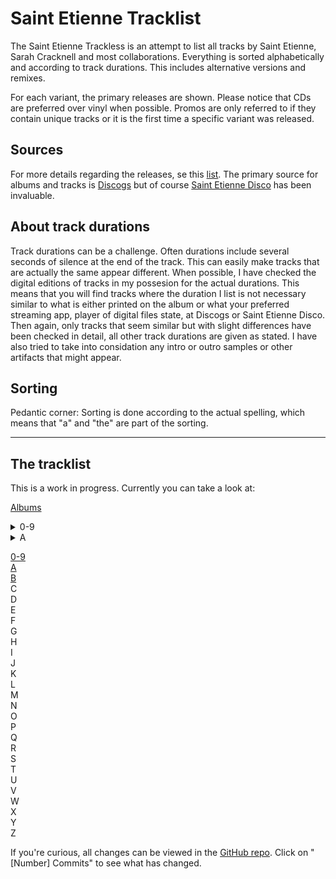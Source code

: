 # Saint Etienne Tracklist

The Saint Etienne Trackless is an attempt to list all tracks by Saint Etienne, Sarah Cracknell and most collaborations. Everything is sorted alphabetically and according to track durations. This includes alternative versions and remixes.

For each variant, the primary releases are shown. Please notice that CDs are preferred over vinyl when possible. Promos are only referred to if they contain unique tracks or it is the first time a specific variant was released.

## Sources

For more details regarding the releases, se this [list](albums.md). The primary source for albums and tracks is [Discogs](https://discogs.com) but of course [Saint Etienne Disco](https://saintetiennedisco.com) has been invaluable.

## About track durations

Track durations can be a challenge. Often durations include several seconds of silence at the end of the track. This can easily make tracks that are actually the same appear different. When possible, I have checked the digital editions of tracks in my possesion for the actual durations. This means that you will find tracks where the duration I list is not necessary similar to what is either printed on the album or what your preferred streaming app, player of digital files state, at Discogs or Saint Etienne Disco. Then again, only tracks that seem similar but with slight differences have been checked in detail, all other track durations are given as stated. I have also tried to take into considation any intro or outro samples or other artifacts that might appear.

## Sorting

Pedantic corner: Sorting is done according to the actual spelling, which means that "a" and "the" are part of the sorting.

---

## The tracklist

This is a work in progress. Currently you can take a look at:

[Albums](albums.md)

<details>
<summary>0-9</summary>

> [0-9](0-9.md)

* [21st Century Christmas](0-9.md#21st-century-christmas)
* [3D Tiger](0-9.md#3d-tiger)
* [4 Months, 2 Weeks — *Sarah Cracknell*](0-9.md#4-months-2-weeks--sarah-cracknell)
* [4.35 In The Morning](0-9.md#435-in-the-morning)
* [52 Pilot](0-9.md#52-pilot)
* [7 Summers](0-9.md#7-summers--seven-summersᴬ)
* [7 Ways To Love — *Cola Boy*](0-9.md#7-ways-to-love--cola-boy)

</details>

<details>
<summary>A</summary>

> [A](a.md)

* [A Christmas Gift To You](a.md#a-christmas-gift-to-you)
* [A Gay Tune For Mabel — *Pete Wiggs*](a.md#a-gay-tune-for-mabel--pete-wiggs)
* [A Good Thing](a.md#a-good-thing)
* [A Kiss Like This](a.md#a-kiss-like-this)
* [A Slavic Beauty With A Rose Between Her Teeth](a.md#a-slavic-beauty-with-a-rose-between-her-teeth)
* [A Tourists Paradise — *Pete Wiggs*](a.md#a-tourists-paradise--pete-wiggs)
* [Abby I Hardly Knew You](a.md#abby-i-hardly-knew-you)
* [Absolute Beginners](a.md#absolute-beginners)
* [Access To All Alone](a.md#access-to-all-alone)
* [Accident](a.md#accident)
* [Action](a.md#action)
* [Afraid To Go Home](a.md#afraid-to-go-home)
* [After Hebden](a.md#after-hebden)
* [After The Rain](a.md#after-the-rain)
* [All Kinds Of People — *The Dreaming Spires feat. Sarah Cracknell*](a.md#all-kinds-of-people--the-dreaming-spires-feat-sarah-cracknell)
* [All Nite Turtles](a.md#all-nite-turtles)
* [Amateur](a.md#amateur)
* [An Old Film Of Mine — *Pete Wiggs*](a.md#an-old-film-of-mine--pete-wiggs)
* [An Old Photo Of Your New Lover — *The One AM Radio feat. Sarah Cracknell*](a.md#an-old-photo-of-your-new-lover--the-one-am-radio-feat-sarah-cracknell)
* [Andersen Unbound](a.md#andersen-unbound)
* [Andrew McCarthy (aka. Hill Street Connection)](a.md#andrew-mccarthy-aka-hill-street-connection)
* [Angel](a.md#angel)
* [Angel Of Woodhatch](a.md#angel-of-woodhatch)

</details>

[0-9](0-9.md)  
[A](a.md)  
[B](b.md)  
C  
D  
E  
F  
G  
H  
I  
J  
K  
L  
M  
N  
O  
P  
Q  
R  
S  
T  
U  
V  
W  
X  
Y  
Z

If you're curious, all changes can be viewed in the [GitHub repo](https://github.com/ttvgd/ste-tracklist). Click on "[Number] Commits" to see what has changed.